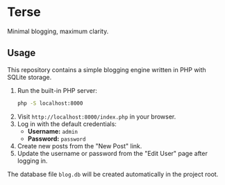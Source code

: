# Terse

Minimal blogging, maximum clarity.

## Usage

This repository contains a simple blogging engine written in PHP with SQLite storage.

1. Run the built-in PHP server:
   ```sh
   php -S localhost:8000
   ```
2. Visit `http://localhost:8000/index.php` in your browser.
3. Log in with the default credentials:
   - **Username:** `admin`
   - **Password:** `password`
4. Create new posts from the "New Post" link.
5. Update the username or password from the "Edit User" page after logging in.

The database file `blog.db` will be created automatically in the project root.
